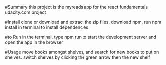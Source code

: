#Summary
this project is the myreads app for the react fundamentals udacity.com project

#Install
clone or download and extract the zip files, download npm, run npm install in terminal to install dependencies

#to Run
in the terminal, type npm run to start the development server and open the app in the browser

#Usage
move books amongst shelves, and search for new books to put on shelves. switch shelves by clicking the green arrow then the new shelf
